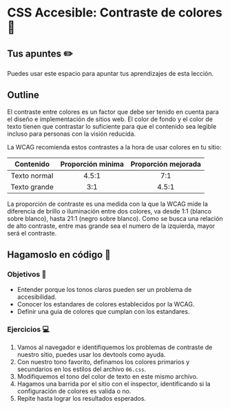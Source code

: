 # CSS Accesible: Contraste de colores 🎨

## Tus apuntes ✏️

Puedes usar este espacio para apuntar tus aprendizajes de esta lección.


## Outline

El contraste entre colores es un factor que debe ser tenido en cuenta para el diseño e implementación de sitios web. El color de fondo y el color de texto tienen que contrastar lo suficiente para que el contenido sea legible incluso para personas con la visión reducida.

La WCAG recomienda estos contrastes a la hora de usar colores en tu sitio:

| **Contenido** | **Proporción minima** | **Proporción mejorada** |
|:-------------:|:---------------------:|:-----------------------:|
| Texto normal  | 4.5:1                 | 7:1                     |
| Texto grande  | 3:1                   | 4.5:1                   |

La proporción de contraste es una medida con la que la WCAG mide la diferencia de brillo o iluminación entre dos colores, va desde 1:1 (blanco sobre blanco), hasta 21:1 (negro sobre blanco). Como se busca una relación de alto contraste, entre mas grande sea el numero de la izquierda, mayor será el contraste.


## Hagamoslo en código 💪

### Objetivos 🎯
- Entender porque los tonos claros pueden ser un problema de accesibilidad.
- Conocer los estandares de colores establecidos por la WCAG.
- Definir una guia de colores que cumplan con los estandares.

### Ejercicios 💻

1. Vamos al navegador e identifiquemos los problemas de contraste de nuestro sitio, puedes usar los devtools como ayuda.
2. Con nuestro tono favorito, definamos los colores primarios y secundarios en los estilos del archivo `06.css`.
3. Modifiquemos el tono del color de texto en este mismo archivo.
4. Hagamos una barrida por el sitio con el inspector, identificando si la configuración de colores es valida o no.
5. Repite hasta lograr los resultados esperados.
